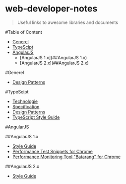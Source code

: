 # web-developer-notes
> Useful links to awesome libraries and documents

#Table of Content
- [Generel](#Generel)
- [TypeScipt](#TypeScipt)
- [AngularJS](AngularJS)
  - [AngularJS 1.x](##AngularJS 1.x)
  - [AngularJS 2.x](##AngularJS 2.x)
  
#Generel
- [Design Patterns](https://sourcemaking.com/design-patterns-book)

#TypeScipt
- [Technologie](https://www.typescriptlang.org/)
- [Specification](https://github.com/Microsoft/TypeScript/blob/master/doc/spec.md)
- [Design Patterns](https://github.com/torokmark/design_patterns_in_typescript)
- [TypeScript Style Guide](https://github.com/Platypi/style_typescript/blob/master/README.md)

#AngularJS

##AngularJS 1.x
- [Style Guide](https://github.com/johnpapa/angular-styleguide/blob/master/a1/README.md)
- [Performance Test Snippets for Chrome](https://github.com/bahmutov/code-snippets)
- [Performance Monitoring Tool "Batarang" for Chrome](https://chrome.google.com/webstore/detail/angularjs-batarang/ighdmehidhipcmcojjgiloacoafjmpfk?hl=en)
 

##AngularJS 2.x
- [Style Guide](https://github.com/johnpapa/angular-styleguide/blob/master/a2/README.md)
